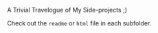 A Trivial Travelogue of My Side-projects ;)

Check out the `readme` or `html` file in each subfolder.


